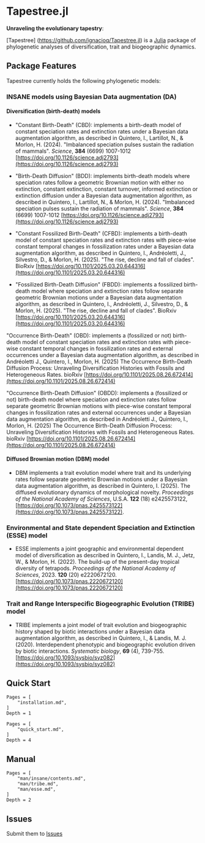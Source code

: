 
# Tapestree.jl

**Unraveling the evolutionary tapestry**:

[Tapestree] (https://github.com/ignacioq/Tapestree.jl) is a 
[Julia](http://julialang.org) package of phylogenetic analyses of 
diversification, trait and biogeographic dynamics.


## Package Features

Tapestree currently holds the following phylogenetic models:

### INSANE models using Bayesian Data augmentation (DA)

#### Diversification (birth-death) models

  - "Constant Birth-Death" (CBD): implements a birth-death model of constant speciation rates and extinction rates under a Bayesian data augmentation algorithm, as described in Quintero, I., Lartillot, N., & Morlon, H. (2024). "Imbalanced speciation pulses sustain the radiation of mammals". _Science_, **384** (6699) 1007-1012  [https://doi.org/10.1126/science.adj2793](https://doi.org/10.1126/science.adj2793)

  - "Birth-Death Diffusion" (BDD): implements birth-death models where speciation rates follow a geometric Brownian motion with either no extinction, constant extinction, constant turnover, informed extinction or extinction diffusion under a Bayesian data augmentation algorithm, as described in Quintero, I., Lartillot, N., & Morlon, H. (2024). "Imbalanced speciation pulses sustain the radiation of mammals". _Science_, **384** (6699) 1007-1012  [https://doi.org/10.1126/science.adj2793](https://doi.org/10.1126/science.adj2793)

  - "Constant Fossilized Birth-Death" (CFBD): implements a birth-death model of constant speciation rates and extinction rates with piece-wise constant temporal changes in fossilization rates under a Bayesian data augmentation algorithm, as described in Quintero, I., Andréoletti, J., Silvestro, D., & Morlon, H. (2025). "The rise, decline and fall of clades". BioRxiv  [https://doi.org/10.1101/2025.03.20.644316](https://doi.org/10.1101/2025.03.20.644316)

  - "Fossilized Birth-Death Diffusion" (FBDD): implements a fossilized birth-death model where speciation and extinction rates follow separate geometric Brownian motions under a Bayesian data augmentation algorithm, as described in Quintero, I., Andréoletti, J., Silvestro, D., & Morlon, H. (2025). "The rise, decline and fall of clades". BioRxiv  [https://doi.org/10.1101/2025.03.20.644316](https://doi.org/10.1101/2025.03.20.644316)

  "Occurrence Birth-Death" (OBD): implements a (fossilized or not) birth-death model of constant speciation rates and extinction rates with piece-wise constant temporal changes in fossilization rates and external occurrences under a Bayesian data augmentation algorithm, as described in Andréoletti J., Quintero, I., Morlon, H. (2025) The Occurrence Birth-Death Diffusion Process: Unraveling Diversification Histories with Fossils and Heterogeneous Rates. bioRxiv [https://doi.org/10.1101/2025.08.26.672414](https://doi.org/10.1101/2025.08.26.672414)

  "Occurrence Birth-Death Diffusion" (OBDD): implements a (fossilized or not) birth-death model where speciation and extinction rates follow separate geometric Brownian motions with piece-wise constant temporal changes in fossilization rates and external occurrences under a Bayesian data augmentation algorithm, as described in Andréoletti J., Quintero, I., Morlon, H. (2025) The Occurrence Birth-Death Diffusion Process: Unraveling Diversification Histories with Fossils and Heterogeneous Rates. bioRxiv [https://doi.org/10.1101/2025.08.26.672414](https://doi.org/10.1101/2025.08.26.672414)



#### Diffused Brownian motion (DBM) model

  - DBM implements a trait evolution model where trait and its underlying rates follow separate geometric Brownian motions under a Bayesian data augmentation algorithm, as described in Quintero, I. (2025). The diffused evolutionary dynamics of morphological novelty. _Proceedings of the National Academy of Sciences_, U.S.A. **122** (18) e2425573122, [https://doi.org/10.1073/pnas.2425573122](https://doi.org/10.1073/pnas.2425573122).

### Environmental and State dependent Speciation and Extinction (ESSE) model

  - ESSE implements a joint geographic and environmental dependent model of diversification as described in Quintero, I., Landis, M. J., Jetz, W., & Morlon, H. (2022). The build-up of the present-day tropical diversity of tetrapods. _Proceedings of the National Academy of Sciences_, 2023. **120** (20) e2220672120. [https://doi.org/10.1073/pnas.2220672120](https://doi.org/10.1073/pnas.2220672120)

### Trait and Range Interspecific Biogeographic Evolution (TRIBE) model

  - TRIBE implements a joint model of trait evolution and biogeographic history shaped by biotic interactions under a Bayesian data augmentation algorithm, as described in Quintero, I., & Landis, M. J. (2020). Interdependent phenotypic and biogeographic evolution driven by biotic interactions. _Systematic biology_, **69** (4), 739-755. [https://doi.org/10.1093/sysbio/syz082](https://doi.org/10.1093/sysbio/syz082)


## Quick Start

```@contents
Pages = [
    "installation.md",
]
Depth = 1
```

```@contents
Pages = [
    "quick_start.md",
]
Depth = 4
```


## Manual

```@contents
Pages = [
    "man/insane/contents.md",
    "man/tribe.md",
    "man/esse.md",
]
Depth = 2
```

## Issues

Submit them to [Issues](https://github.com/ignacioq/Tapestree.jl/issues)
